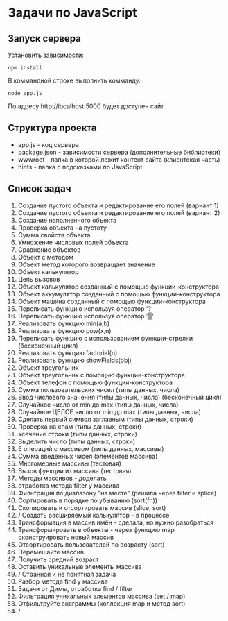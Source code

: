 # Задачи по JavaScript

## Запуск сервера

Установить зависимости:
```
npm install
```

В коммандной строке выполнить комманду:
```
node app.js
```

По адресу http://localhost:5000 будет доступен сайт

## Структура проекта
- app.js - код сервера
- package.json - зависимости сервера (дополнительные библиотеки)
- wwwroot - папка в которой лежит контент сайта (клиентская часть)
- hints - папка с подсказками по JavaScript

## Список задач
1. Создание пустого объекта и редактирование его полей (вариант 1)
2. Создание пустого объекта и редактирование его полей (вариант 2)
3. Создание наполненного объекта
4. Проверка объекта на пустоту
5. Сумма свойств объекта
6. Умножение числовых полей объекта
7. Сравнение объектов
8. Объект с методом
9. Объект метод которого возвращает значение
10. Объект калькулятор
11. Цепь вызовов
12. Объект калькулятор созданный с помощью функции-конструктора
13. Объект аккумулятор созданный с помощью функции-конструктора
14. Объект машина созданный с помощью функции-конструктора
15. Переписать функцию используя оператор '?'
16. Переписать функцию используя оператор '||'
17. Реализовать функцию min(a,b)
18. Реализовать функцию pow(x,n)
19. Переписать функцию с использованием функции-стрелки (бесконечный цикл)
20. Реализовать функцию factorial(n)
21. Реализовать функцию showFields(obj)
22. Объект треугольник
23. Объект треугольник с помощью функции-конструктора
24. Объект телефон с помощью функции-конструктора
25. Сумма пользовательских чисел (типы данных, числа)
26. Ввод числового значения (типы данных, числа) (бесконечный цикл)
27. Случайное число от min до max (типы данных, числа)
28. Случайное ЦЕЛОЕ число от min до max (типы данных, числа)
29. Сделать первый символ заглавным (типы данных, строки)
30. Проверка на спам (типы данных, строки)
31. Усечение строки (типы данных, строки)
32. Выделить число (типы данных, строки)
33. 5 операций с массивом (типы данных, массивы)
34. Сумма введённых чисел (элементов массива)
35. Многомерные массивы (тестовая)
36. Вызов функции из массива (тестовая)
37. Методы массивов - доделать
38. отработка метода filter у массива
39. Фильтрация по диапазону "на месте" (решила через filter и splice)
40. Сортировать в порядке по убыванию (sort(fn))
41. Скопировать и отсортировать массив (slice, sort)
42. / Создать расширяемый калькулятор - в процессе
43. Трансформация в массив имён - сделала, но нужно разобраться
44. Трансформировать в объекты - через функцию map сконструировать новый массив
45. Отсортировать пользователей по возрасту (sort)
46. Перемешайте массив
47. Получить средний возраст
48. Оставить уникальные элементы массива
49. / Странная и не понятная задача
50. Разбор метода find у массива
51. Задачи от Димы, отработка find / filter
52. Фильтрация уникальных элементов массива (set / map)
53. Отфильтруйте анаграммы (коллекция map и метод sort)
54. /

